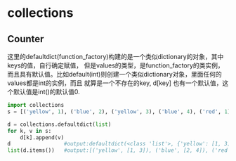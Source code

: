 # collections
## Counter
这里的defaultdict(function_factory)构建的是一个类似dictionary的对象，其中keys的值，自行确定赋值，
但是values的类型，是function_factory的类实例，而且具有默认值。比如default(int)则创建一个类似dictionary对象，里面任何的values都是int的实例，而且
就算是一个不存在的key, d[key] 也有一个默认值，这个默认值是int()的默认值0.
```python
import collections
s = [('yellow', 1), ('blue', 2), ('yellow', 3), ('blue', 4), ('red', 1)]

d = collections.defaultdict(list)
for k, v in s:
    d[k].append(v)
d                 #output:defaultdict(<class 'list'>, {'yellow': [1, 3], 'blue': [2, 4], 'red': [1]})
list(d.items())   #output:[('yellow', [1, 3]), ('blue', [2, 4]), ('red', [1])]
